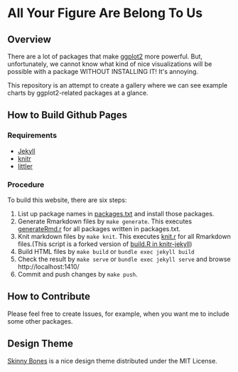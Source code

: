 All Your Figure Are Belong To Us
==============================

## Overview

There are a lot of packages that make [ggplot2](https://github.com/hadley/ggplot2) more powerful. But, unfortunately,
we cannot know what kind of nice visualizations will be possible with a package WITHOUT INSTALLING IT! It's annoying.

This repository is an attempt to create a gallery where we can see example charts by ggplot2-related packages at a glance.

## How to Build Github Pages

### Requirements

* [Jekyll](http://jekyllrb.com/)
* [knitr](https://github.com/yihui/servr)
* [littler](https://github.com/eddelbuettel/littler)

### Procedure

To build this website, there are six steps:

1. List up package names in [packages.txt](https://github.com/yutannihilation/allYourFigureAreBelongToUs/blob/gh-pages/packages.txt) and install those packages.
2. Generate Rmarkdown files by `make generate`. This executes  [generateRmd.r](https://github.com/yutannihilation/allYourFigureAreBelongToUs/blob/gh-pages/generateRmd.r) for all packages written in packages.txt.
3. Knit markdown files by `make knit`. This executes [knit.r](https://github.com/yutannihilation/allYourFigureAreBelongToUs/blob/gh-pages/knit.r) for all Rmarkdown files.(This script is a forked version of [build.R in knitr-jekyll](https://github.com/yihui/knitr-jekyll/blob/gh-pages/build.R))
4. Build HTML files by `make build` or `bundle exec jekyll build`
5. Check the result by `make serve` or `bundle exec jekyll serve` and browse http://localhost:1410/
6. Commit and push changes by `make push`.

## How to Contribute

Please feel free to create Issues, for example, when you want me to include some other packages.

## Design Theme

[Skinny Bones](http://mmistakes.github.io/skinny-bones-jekyll/) is a nice design theme distributed under the MIT License.
